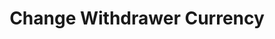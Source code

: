 ---
title: Change Withdrawer Currency
excerpt: Changes the currency for a withdrawer
api:
  file: swagger (2).json
  operationId: ChangeWithdrawerCurrency
hidden: false
---